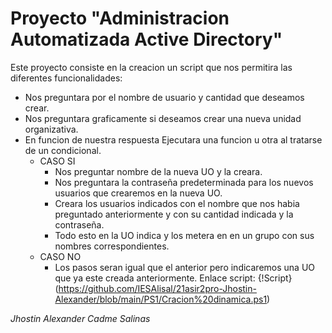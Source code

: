 # **Proyecto "Administracion Automatizada Active Directory"**

Este proyecto consiste en la creacion un script
que nos permitira las diferentes funcionalidades:
* Nos preguntara por el nombre de usuario y cantidad que deseamos crear.
* Nos preguntara graficamente si deseamos crear una nueva unidad organizativa.
* En funcion de nuestra respuesta Ejecutara una funcion u otra al tratarse de un condicional.
    * CASO SI
        * Nos preguntar nombre de la nueva UO y la creara.
        * Nos preguntara la contraseña predeterminada para los nuevos usuarios que crearemos en la nueva UO.
        * Creara los usuarios indicados con el nombre que nos habia preguntado anteriormente y con su cantidad indicada y la contraseña.
        * Todo esto en la UO indica y los metera en en un grupo con sus nombres correspondientes.
    * CASO NO
        * Los pasos seran igual que el anterior pero indicaremos una UO que ya este creada anteriormente.
Enlace script: {!Script}(https://github.com/IESAlisal/21asir2pro-Jhostin-Alexander/blob/main/PS1/Cracion%20dinamica.ps1)


_Jhostin Alexander Cadme Salinas_
